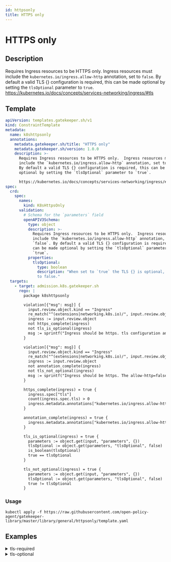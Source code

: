 ```yaml
---
id: httpsonly
title: HTTPS only
---
```


# HTTPS only

## Description
Requires Ingress resources to be HTTPS only.  Ingress resources must include the `kubernetes.io/ingress.allow-http` annotation, set to `false`. By default a valid TLS {} configuration is required, this can be made optional by setting the `tlsOptional` parameter to `true`.
https://kubernetes.io/docs/concepts/services-networking/ingress/#tls

## Template
```yaml
apiVersion: templates.gatekeeper.sh/v1
kind: ConstraintTemplate
metadata:
  name: k8shttpsonly
  annotations:
    metadata.gatekeeper.sh/title: "HTTPS only"
    metadata.gatekeeper.sh/version: 1.0.0
    description: >-
      Requires Ingress resources to be HTTPS only.  Ingress resources must
      include the `kubernetes.io/ingress.allow-http` annotation, set to `false`.
      By default a valid TLS {} configuration is required, this can be made
      optional by setting the `tlsOptional` parameter to `true`.

      https://kubernetes.io/docs/concepts/services-networking/ingress/#tls
spec:
  crd:
    spec:
      names:
        kind: K8sHttpsOnly
      validation:
        # Schema for the `parameters` field
        openAPIV3Schema:
          type: object
          description: >-
            Requires Ingress resources to be HTTPS only.  Ingress resources must
            include the `kubernetes.io/ingress.allow-http` annotation, set to
            `false`. By default a valid TLS {} configuration is required, this
            can be made optional by setting the `tlsOptional` parameter to
            `true`.
          properties:
            tlsOptional:
              type: boolean
              description: "When set to `true` the TLS {} is optional, defaults
              to false."
  targets:
    - target: admission.k8s.gatekeeper.sh
      rego: |
        package k8shttpsonly

        violation[{"msg": msg}] {
          input.review.object.kind == "Ingress"
          re_match("^(extensions|networking.k8s.io)/", input.review.object.apiVersion)
          ingress := input.review.object
          not https_complete(ingress)
          not tls_is_optional(ingress)
          msg := sprintf("Ingress should be https. tls configuration and allow-http=false annotation are required for %v", [ingress.metadata.name])
        }

        violation[{"msg": msg}] {
          input.review.object.kind == "Ingress"
          re_match("^(extensions|networking.k8s.io)/", input.review.object.apiVersion)
          ingress := input.review.object
          not annotation_complete(ingress)
          not tls_not_optional(ingress)
          msg := sprintf("Ingress should be https. The allow-http=false annotation is required for %v", [ingress.metadata.name])
        }

        https_complete(ingress) = true {
          ingress.spec["tls"]
          count(ingress.spec.tls) > 0
          ingress.metadata.annotations["kubernetes.io/ingress.allow-http"] == "false"
        }

        annotation_complete(ingress) = true {
          ingress.metadata.annotations["kubernetes.io/ingress.allow-http"] == "false"
        }

        tls_is_optional(ingress) = true {
          parameters := object.get(input, "parameters", {})
          tlsOptional := object.get(parameters, "tlsOptional", false)
          is_boolean(tlsOptional)
          true == tlsOptional
        }

        tls_not_optional(ingress) = true {
          parameters := object.get(input, "parameters", {})
          tlsOptional := object.get(parameters, "tlsOptional", false)
          true != tlsOptional
        }

```

### Usage
```shell
kubectl apply -f https://raw.githubusercontent.com/open-policy-agent/gatekeeper-library/master/library/general/httpsonly/template.yaml
```
## Examples
<details>
<summary>tls-required</summary><blockquote>

<details>
<summary>constraint</summary>

```yaml
apiVersion: constraints.gatekeeper.sh/v1beta1
kind: K8sHttpsOnly
metadata:
  name: ingress-https-only
spec:
  match:
    kinds:
      - apiGroups: ["extensions", "networking.k8s.io"]
        kinds: ["Ingress"]

```

Usage

```shell
kubectl apply -f https://raw.githubusercontent.com/open-policy-agent/gatekeeper-library/master/library/general/httpsonly/samples/ingress-https-only/constraint.yaml
```

</details>

<details>
<summary>example-allowed</summary>

```yaml
apiVersion: networking.k8s.io/v1
kind: Ingress
metadata:
  name: ingress-demo-allowed
  annotations:
    kubernetes.io/ingress.allow-http: "false"
spec:
  tls: [{}]
  rules:
    - host: example-host.example.com
      http:
        paths:
        - pathType: Prefix
          path: "/"
          backend:
            service:
              name: nginx
              port:
                number: 80

```

Usage

```shell
kubectl apply -f https://raw.githubusercontent.com/open-policy-agent/gatekeeper-library/master/library/general/httpsonly/samples/ingress-https-only/constraint.yaml
```

</details>
<details>
<summary>example-disallowed</summary>

```yaml
apiVersion: networking.k8s.io/v1
kind: Ingress
metadata:
  name: ingress-demo-disallowed
spec:
  rules:
    - host: example-host.example.com
      http:
        paths:
        - pathType: Prefix
          path: "/"
          backend:
            service:
              name: nginx
              port:
                number: 80

```

Usage

```shell
kubectl apply -f https://raw.githubusercontent.com/open-policy-agent/gatekeeper-library/master/library/general/httpsonly/samples/ingress-https-only/constraint.yaml
```

</details>


</blockquote></details><details>
<summary>tls-optional</summary><blockquote>

<details>
<summary>constraint</summary>

```yaml
apiVersion: constraints.gatekeeper.sh/v1beta1
kind: K8sHttpsOnly
metadata:
  name: ingress-https-only-tls-optional
spec:
  match:
    kinds:
      - apiGroups: ["extensions", "networking.k8s.io"]
        kinds: ["Ingress"]
  parameters:
    tlsOptional: true

```

Usage

```shell
kubectl apply -f https://raw.githubusercontent.com/open-policy-agent/gatekeeper-library/master/library/general/httpsonly/samples/ingress-https-only-tls-optional/constraint.yaml
```

</details>

<details>
<summary>example-allowed-tls-optional</summary>

```yaml
apiVersion: networking.k8s.io/v1
kind: Ingress
metadata:
  name: ingress-demo-allowed-tls-optional
  annotations:
    kubernetes.io/ingress.allow-http: "false"
spec:
  rules:
    - host: example-host.example.com
      http:
        paths:
        - pathType: Prefix
          path: "/"
          backend:
            service:
              name: nginx
              port:
                number: 80

```

Usage

```shell
kubectl apply -f https://raw.githubusercontent.com/open-policy-agent/gatekeeper-library/master/library/general/httpsonly/samples/ingress-https-only-tls-optional/constraint.yaml
```

</details>
<details>
<summary>example-disallowed-tls-optional</summary>

```yaml
apiVersion: networking.k8s.io/v1
kind: Ingress
metadata:
  name: ingress-demo-disallowed-tls-optional
spec:
  rules:
    - host: example-host.example.com
      http:
        paths:
        - pathType: Prefix
          path: "/"
          backend:
            service:
              name: nginx
              port:
                number: 80

```

Usage

```shell
kubectl apply -f https://raw.githubusercontent.com/open-policy-agent/gatekeeper-library/master/library/general/httpsonly/samples/ingress-https-only-tls-optional/constraint.yaml
```

</details>


</blockquote></details>